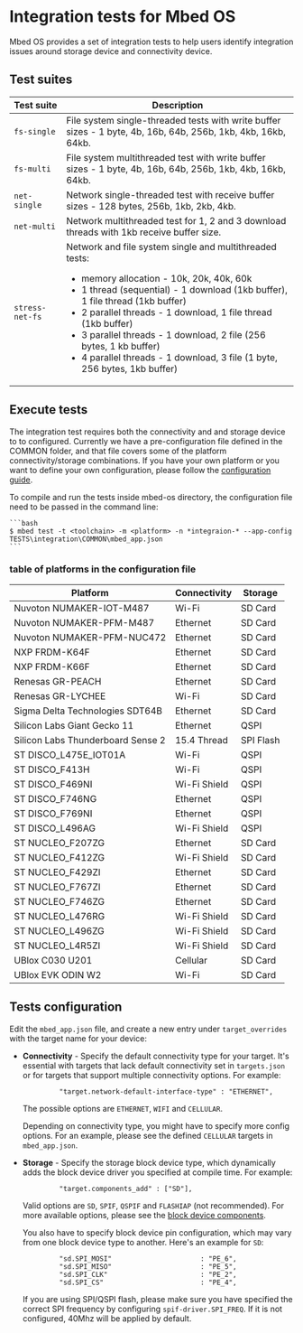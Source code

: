 # Integration tests for Mbed OS




Mbed OS provides a set of integration tests to help users identify integration issues around storage device and connectivity device.

## Test suites

| **Test suite** | **Description** |
| ------------- | ------------- |
| `fs-single` | File system single-threaded tests with write buffer sizes - 1 byte, 4b, 16b, 64b, 256b, 1kb, 4kb, 16kb, 64kb. |
| `fs-multi` | File system multithreaded test with write buffer sizes - 1 byte, 4b, 16b, 64b, 256b, 1kb, 4kb, 16kb, 64kb. |
| `net-single` | Network single-threaded test with receive buffer sizes - 128 bytes, 256b, 1kb, 2kb, 4kb. |
| `net-multi` | Network multithreaded test for 1, 2 and 3 download threads with 1kb receive buffer size. |
| `stress-net-fs` | Network and file system single and multithreaded tests:<ul><li>memory allocation - 10k, 20k, 40k, 60k</li><li>1 thread (sequential) - 1 download (1kb buffer), 1 file thread (1kb buffer)</li><li>2 parallel threads - 1 download, 1 file thread (1kb buffer)</li><li>3 parallel threads - 1 download, 2 file (256 bytes, 1 kb buffer)</li><li>4 parallel threads - 1 download, 3 file (1 byte, 256 bytes, 1kb buffer)</li></ul> |



## Execute tests

The integration test requires both the connectivity and and storage device to to configured. Currently we have a pre-configuration file defined in the COMMON folder, and that file covers some of the platform connectivity/storage combinations.  If you have your own platform or you want to define your own configuration, please follow the [configuration guide](#Tests-configuration).

To compile and run the tests inside mbed-os directory, the configuration file need to be passed in the command line: 

    ```bash
    $ mbed test -t <toolchain> -m <platform> -n *integraion-* --app-config TESTS\integration\COMMON\mbed_app.json
    ```

### table of platforms in the configuration file


Platform                        |  Connectivity      | Storage 
--------------------------------| -------------------| --------- 
Nuvoton NUMAKER-IOT-M487            | Wi-Fi              | SD Card 
Nuvoton NUMAKER-PFM-M487            | Ethernet           | SD Card 
Nuvoton NUMAKER-PFM-NUC472          | Ethernet           | SD Card 
NXP FRDM-K64F                       | Ethernet           | SD Card 
NXP FRDM-K66F                       | Ethernet           | SD Card 
Renesas GR-PEACH                    | Ethernet           | SD Card 
Renesas GR-LYCHEE                   | Wi-Fi              | SD Card
Sigma Delta Technologies SDT64B     | Ethernet           | SD Card 
Silicon Labs Giant Gecko 11         | Ethernet           | QSPI 
Silicon Labs Thunderboard Sense 2   | 15.4 Thread        | SPI Flash
ST DISCO_L475E_IOT01A               | Wi-Fi              | QSPI 
ST DISCO_F413H                      | Wi-Fi              | QSPI 
ST DISCO_F469NI                     | Wi-Fi Shield       | QSPI
ST DISCO_F746NG                     | Ethernet           | QSPI
ST DISCO_F769NI                     | Ethernet           | QSPI
ST DISCO_L496AG                     | Wi-Fi Shield       | QSPI
ST NUCLEO_F207ZG                    | Ethernet           | SD Card
ST NUCLEO_F412ZG                    | Wi-Fi Shield       | SD Card
ST NUCLEO_F429ZI                    | Ethernet           | SD Card
ST NUCLEO_F767ZI                    | Ethernet           | SD Card
ST NUCLEO_F746ZG                    | Ethernet           | SD Card
ST NUCLEO_L476RG                    | Wi-Fi Shield       | SD Card 
ST NUCLEO_L496ZG                    | Wi-Fi Shield       | SD Card
ST NUCLEO_L4R5ZI                    | Wi-Fi Shield       | SD Card
UBlox C030 U201                     | Cellular           | SD Card
UBlox EVK ODIN W2                   | Wi-Fi              | SD Card

## Tests configuration

Edit the `mbed_app.json` file, and create a new entry under `target_overrides` with the target name for your device:

- **Connectivity** - Specify the default connectivity type for your target. It's essential with targets that lack default connectivity set in `targets.json` or for targets that support multiple connectivity options. For example:
  
   ```
            "target.network-default-interface-type" : "ETHERNET",
   ```
   
   The possible options are `ETHERNET`, `WIFI` and `CELLULAR`.
   
   Depending on connectivity type, you might have to specify more config options. For an example, please see the defined `CELLULAR` targets in `mbed_app.json`.

- **Storage** - Specify the storage block device type, which dynamically adds the block device driver you specified at compile time. For example:

   ```
            "target.components_add" : ["SD"],
   ```

   Valid options are `SD`, `SPIF`, `QSPIF` and `FLASHIAP` (not recommended). For more available options, please see the [block device components](https://github.com/ARMmbed/mbed-os/tree/master/components/storage/blockdevice).

   You also have to specify block device pin configuration, which may vary from one block device type to another. Here's an example for `SD`:
   
   ```
            "sd.SPI_MOSI"                      : "PE_6",
            "sd.SPI_MISO"                      : "PE_5",
            "sd.SPI_CLK"                       : "PE_2",
            "sd.SPI_CS"                        : "PE_4",
   ```
   
    If you are using SPI/QSPI flash, please make sure you have specified the correct SPI frequency by configuring `spif-driver.SPI_FREQ`. If it is not configured, 40Mhz will be applied by default.
   



